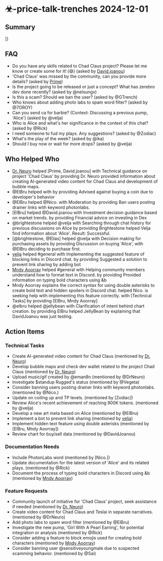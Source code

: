 # ☣-price-talk-trenches 2024-12-01

## Summary
]}

## FAQ
- Do you have any skills related to Chad Claus project? Please let me know or create some for it! (😄) (asked by [David.joanou](00:07))
- 'Chad Claus' was missed by the community, can you provide more details? (asked by [Prime](00:10))
- Is the project going to be released or just a concept? What has zerebro dev done recently? (asked by @nelsungx)
- Is this a scam? Should we ban the user? (asked by @GTrench)
- Who knows about adding photo labs to spam word filter? (asked by @7OROY)
- Can you send ca for barbie? (Context: Discussing a previous pump, 'Alice') (asked by @velja)
- Who is Alice and what's her significance in the context of this chat? (asked by @Rick)
- I need someone to fud my plays. Any suggestions? (asked by @Zodiac)
- What's the play of the week? (asked by @ika)
- Should I buy now or wait for more drops? (asked by @velja)

## Who Helped Who
- [Dr. Neuro](00:10) helped [Prime, David.joanou] with Technical guidance on project 'Chad Claus' by providing Dr. Neuro provided information about creating AI-generated video content for Chad Claus and development of bubble maps.
- @ElBru helped  with  by providing Advised against buying a coin due to developer's behavior
- @ElBru helped @Nico. with Moderation by providing Ban users posting drainer links with keyword photonlabs.
- [ElBru] helped @David.joanou with Investment decision guidance based on market trends. by providing Financial advice on investing in Dex
- @brightestone helped @velja with Searching through chat history for previous discussions on Alice by providing Brightestone helped Velja find information about 'Alice'. Result: Successful.
- [@brightestone, @Elias] helped @velja with Decision making for purchasing assets by providing Discussion on buying 'Alice', with @ElBru deciding to purchase first.
- [velja](https://discordapp.com/users/@me) helped #general with Implementing the suggested feature of blocking links in Discord chat. by providing Suggested a solution to prevent link sharing by adding bot
- [Mndy Aoorray](https://discordapp.com/users/@me) helped #general with Helping community members understand how to format text in Discord. by providing Provided information on typing bold characters using &b
- Mndy Aoorray explains the correct syntax for using double asterisks to create bold text and hidden spoilers in Discord chat. helped Nico. is seeking help with implementing this feature correctly. with [Technical Tasks] by providing [ElBru, Mndy Aoorray]
- @elbru helped @jellybean with Clarification of intent behind chart creation. by providing ElBru helped JellyBean by explaining that DavidJoanou was just testing.

## Action Items

### Technical Tasks
- Create AI-generated video content for Chad Claus (mentioned by [Dr. Neuro](00:07))
- Develop bubble maps and check dev wallet related to the project Chad Claus (mentioned by [Dr. Neuro](00:10))
- Upload music/gif created by @eman8n (mentioned by @DrNeuro)
- Investigate $standup Rugged's status (mentioned by @Vegeta)
- Consider banning users posting drainer links with keyword photonlabs. (mentioned by @Nico.)
- Update on coiling up and TP levels. (mentioned by [Zodiac])
- Review Alice's recent achievement of reaching 900K tokens. (mentioned by @velja)
- Develop a new art meta based on Alice (mentioned by @ElBru)
- Implement a bot to prevent link sharing (mentioned by [velja](https://discordapp.com/users/@me))
- Implement hidden text feature using double asterisks (mentioned by [ElBru, Mndy Aoorray])
- Review chart for buy/sell data (mentioned by @DavidJoanou)

### Documentation Needs
- Include PhotonLabs word (mentioned by [Nico.])
- Update documentation for the latest version of 'Alice' and its related plays. (mentioned by @Rick)
- Document the process of typing bold characters in Discord using &b (mentioned by [Mndy Aoorray](https://discordapp.com/users/@me))

### Feature Requests
- Community launch of initiative for 'Chad Claus' project, seek assistance if needed (mentioned by [Dr. Neuro](00:10))
- Create video content for Chad Claus and Teslai in separate narratives. (mentioned by @DrNeuro)
- Add photo labs to spam word filter (mentioned by @ElBru)
- Investigate the new pump, 'Girl With A Pearl Earring', for potential integration or analysis (mentioned by @Rick)
- Consider adding a feature to block emojis used for creating bold characters (mentioned by [Mndy Aoorray](https://discordapp.com/users/@me))
- Consider banning user @sensitiveyoungmale due to suspected scamming behavior. (mentioned by @Sai)